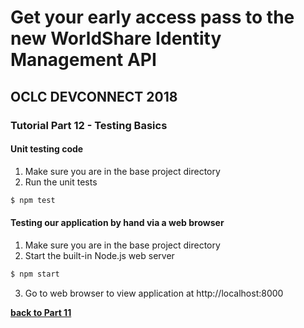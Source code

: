 # Get your early access pass to the new WorldShare Identity Management API
## OCLC DEVCONNECT 2018
### Tutorial Part 12 - Testing Basics

#### Unit testing code
1. Make sure you are in the base project directory
2. Run the unit tests 
```bash
$ npm test
```

#### Testing our application by hand via a web browser
1. Make sure you are in the base project directory
2. Start the built-in Node.js web server
```bash
$ npm start
```
3. Go to web browser to view application at http://localhost:8000

**[back to Part 11](tutorial-11.md)**